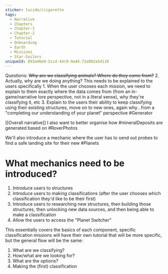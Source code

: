 ```yaml
---
sticker: lucide//cigarette
tags:
  - Narrative
  - Chapters
  - Chapter-1
  - Chapter-2
  - Tutorial
  - Onboarding
  - Earth
  - Missions
  - Star-Sailors
uniqueId: 893a46e0-2ccd-44c9-9ad4-72a092a54110
---
```

Questions:
~~Why are we classifying animals? Where do they come from?~~
2. Actually, why are we doing anything? This needs to be explained to the users specifically
	1. When the user chooses each mission, we need to explain to them exactly where the data comes from (from an in-game/narrative lore perspective, not in a literal sense), why they're classifying it, etc
3. Explain to the users their ability to keep classifying using their existing structures, move on to new ones, again why...from a "completing our understanding of your planet" perspective #Generator 

[[Overall narrative]]
I also want to better organise how #mineralDeposits are generated based on #RoverPhotos

We'll also introduce a mechanic where the user has to send out probes to find a safe landing site for their new #Planets 

# What mechanics need to be introduced?
1. Introduce users to structures
2. Introduce users to making classifications (after the user chooses which classification they'd like to be their first)
3. Introduce users to researching new structures, then building those structures, then unlocking new data sources, and then being able to make a classification
4. Allow the users to access the "Planet Switcher"

This essentially covers the basics of each component, specific classification missions will have their own tutorial that will be more specific, but the general flow will be the same:
1. What are we classifying?
2. How/what are we looking for?
3. What are the options?
4. Making the (first) classification
